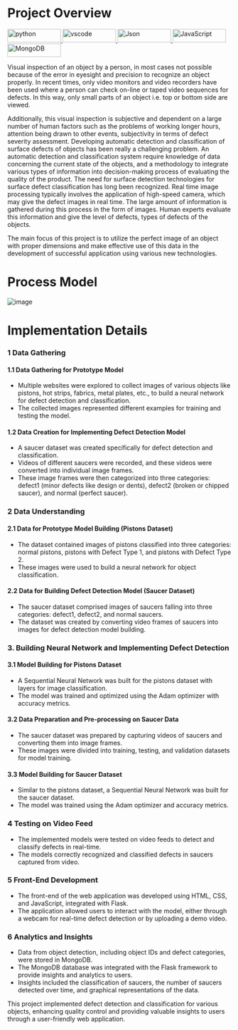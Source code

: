 # Project Overview

<p align="left"> 
<a href="https://www.python.org" target="_blank" rel="noreferrer"> <img src="https://img.shields.io/badge/Python-FFD43B?style=for-the-badge&logo=python&logoColor=blue" alt="python" width="120" height="30"/> </a>
<a href="https://code.visualstudio.com/" target="_blank" rel="noreferrer"> <img src="https://img.shields.io/badge/VSCode-0078D4?style=for-the-badge&logo=visual%20studio%20code&logoColor=white" alt="vscode" width="120" height="30"/> </a> 
<a href="https://www.json.org/json-en.html" target="_blank" rel="noreferrer"> <img src="https://img.shields.io/badge/json-5E5C5C?style=for-the-badge&logo=json&logoColor=white" alt="Json" width="120" height="30"/> </a> 
<a href="https://www.javascript.com/" target="_blank" rel="noreferrer"> <img src="https://img.shields.io/badge/JavaScript-323330?style=for-the-badge&logo=javascript&logoColor=F7DF1E" alt="JavaScript" width="120" height="30"/> </a> 
<a href="https://www.mongodb.com/" target="_blank" rel="noreferrer"> <img src="https://img.shields.io/badge/MongoDB-4EA94B?style=for-the-badge&logo=mongodb&logoColor=white" alt="MongoDB" width="120" height="30"/> </a> 
</p>

Visual inspection of an object by a person, in most cases not possible because of the error in eyesight and precision to recognize an object properly. In recent times, only video monitors and video recorders have been used where a person can check on-line or taped video sequences for defects. In this way, only small parts of an object i.e. top or bottom side are viewed.

Additionally, this visual inspection is subjective and dependent on a large number of human factors such as the problems of working longer hours, attention being drawn to other events, subjectivity in terms of defect severity assessment. Developing automatic detection and classification of surface defects of objects has been really a challenging problem. An automatic detection and classification system require knowledge of data concerning the current state of the objects, and a methodology to integrate various types of information into decision-making process of evaluating the quality of the product. The need for surface detection technologies for surface defect classification has long been recognized. Real time image processing typically involves the application of high-speed camera, which may give the defect images in real time. The large amount of information is gathered during this process in the form of images. Human experts evaluate this information and give the level of defects, types of defects of the objects. 

The main focus of this project is to utilize the perfect image of an object with proper dimensions and make effective use of this data in the development of successful application using various new technologies.

# Process Model

![image](https://github.com/ShahJainam24/RealTime-Defect-Detection-And-Classification-Using-AI-Techniques/assets/49012105/1e219c73-63ad-4067-ae6f-27231a5de5ae)

# Implementation Details

### 1 Data Gathering

#### 1.1 Data Gathering for Prototype Model

-   Multiple websites were explored to collect images of various objects like pistons, hot strips, fabrics, metal plates, etc., to build a neural network for defect detection and classification.
-   The collected images represented different examples for training and testing the model.

#### 1.2 Data Creation for Implementing Defect Detection Model

-   A saucer dataset was created specifically for defect detection and classification.
-   Videos of different saucers were recorded, and these videos were converted into individual image frames.
-   These image frames were then categorized into three categories: defect1 (minor defects like design or dents), defect2 (broken or chipped saucer), and normal (perfect saucer).

### 2 Data Understanding

#### 2.1 Data for Prototype Model Building (Pistons Dataset)

-   The dataset contained images of pistons classified into three categories: normal pistons, pistons with Defect Type 1, and pistons with Defect Type 2.
-   These images were used to build a neural network for object classification.

#### 2.2 Data for Building Defect Detection Model (Saucer Dataset)

-   The saucer dataset comprised images of saucers falling into three categories: defect1, defect2, and normal saucers.
-   The dataset was created by converting video frames of saucers into images for defect detection model building.

### 3. Building Neural Network and Implementing Defect Detection

#### 3.1 Model Building for Pistons Dataset

-   A Sequential Neural Network was built for the pistons dataset with layers for image classification.
-   The model was trained and optimized using the Adam optimizer with accuracy metrics.

#### 3.2 Data Preparation and Pre-processing on Saucer Data

-   The saucer dataset was prepared by capturing videos of saucers and converting them into image frames.
-   These images were divided into training, testing, and validation datasets for model training.

#### 3.3 Model Building for Saucer Dataset

-   Similar to the pistons dataset, a Sequential Neural Network was built for the saucer dataset.
-   The model was trained using the Adam optimizer and accuracy metrics.

### 4 Testing on Video Feed

-   The implemented models were tested on video feeds to detect and classify defects in real-time.
-   The models correctly recognized and classified defects in saucers captured from video.

### 5 Front-End Development

-   The front-end of the web application was developed using HTML, CSS, and JavaScript, integrated with Flask.
-   The application allowed users to interact with the model, either through a webcam for real-time defect detection or by uploading a demo video.

### 6 Analytics and Insights

-   Data from object detection, including object IDs and defect categories, were stored in MongoDB.
-   The MongoDB database was integrated with the Flask framework to provide insights and analytics to users.
-   Insights included the classification of saucers, the number of saucers detected over time, and graphical representations of the data.

This project implemented defect detection and classification for various objects, enhancing quality control and providing valuable insights to users through a user-friendly web application.


